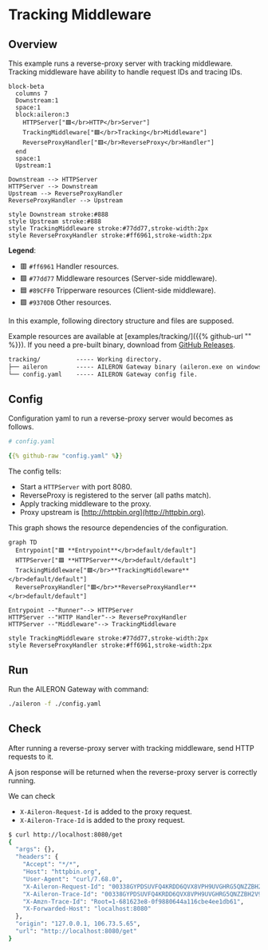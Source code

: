 # Tracking Middleware

## Overview

This example runs a reverse-proxy server with tracking middleware.
Tracking middleware have ability to handle request IDs and tracing IDs.

```mermaid
block-beta
  columns 7
  Downstream:1
  space:1
  block:aileron:3
    HTTPServer["🟪</br>HTTP</br>Server"]
    TrackingMiddleware["🟩</br>Tracking</br>Middleware"]
    ReverseProxyHandler["🟥</br>ReverseProxy</br>Handler"]
  end
  space:1
  Upstream:1

Downstream --> HTTPServer
HTTPServer --> Downstream
Upstream --> ReverseProxyHandler
ReverseProxyHandler --> Upstream

style Downstream stroke:#888
style Upstream stroke:#888
style TrackingMiddleware stroke:#77dd77,stroke-width:2px
style ReverseProxyHandler stroke:#ff6961,stroke-width:2px
```

**Legend**:

- 🟥 `#ff6961` Handler resources.
- 🟩 `#77dd77` Middleware resources (Server-side middleware).
- 🟦 `#89CFF0` Tripperware resources (Client-side middleware).
- 🟪 `#9370DB` Other resources.

In this example, following directory structure and files are supposed.

Example resources are available at [examples/tracking/]({{% github-url "" %}}).
If you need a pre-built binary, download from [GitHub Releases](https://github.com/aileron-gateway/aileron-gateway/releases).

```txt
tracking/          ----- Working directory.
├── aileron        ----- AILERON Gateway binary (aileron.exe on windows).
└── config.yaml    ----- AILERON Gateway config file.
```

## Config

Configuration yaml to run a reverse-proxy server would becomes as follows.

```yaml
# config.yaml

{{% github-raw "config.yaml" %}}
```

The config tells:

- Start a `HTTPServer` with port 8080.
- ReverseProxy is registered to the server (all paths match).
- Apply tracking middleware to the proxy.
- Proxy upstream is [http://httpbin.org](http://httpbin.org).

This graph shows the resource dependencies of the configuration.

```mermaid
graph TD
  Entrypoint["🟪 **Entrypoint**</br>default/default"]
  HTTPServer["🟪 **HTTPServer**</br>default/default"]
  TrackingMiddleware["🟩</br>**TrackingMiddleware**</br>default/default"]
  ReverseProxyHandler["🟥</br>**ReverseProxyHandler**</br>default/default"]

Entrypoint --"Runner"--> HTTPServer
HTTPServer --"HTTP Handler"--> ReverseProxyHandler
HTTPServer --"Middleware"--> TrackingMiddleware

style TrackingMiddleware stroke:#77dd77,stroke-width:2px
style ReverseProxyHandler stroke:#ff6961,stroke-width:2px
```

## Run

Run the AILERON Gateway with command:

```bash
./aileron -f ./config.yaml
```

## Check

After running a reverse-proxy server with tracking middleware, send HTTP requests to it.

A json response will be returned when the reverse-proxy server is correctly running.

We can check

- `X-Aileron-Request-Id` is added to the proxy request.
- `X-Aileron-Trace-Id` is added to the proxy request.

```bash
$ curl http://localhost:8080/get
{
  "args": {},
  "headers": {
    "Accept": "*/*",
    "Host": "httpbin.org",
    "User-Agent": "curl/7.68.0",
    "X-Aileron-Request-Id": "00338GYPDSUVFQ4KRDD6QVX8VPH9UVGHRG5QNZZBH2V9Y0XN",
    "X-Aileron-Trace-Id": "00338GYPDSUVFQ4KRDD6QVX8VPH9UVGHRG5QNZZBH2V9Y0XN",
    "X-Amzn-Trace-Id": "Root=1-681623e8-0f9880644a116cbe4ee1db61",
    "X-Forwarded-Host": "localhost:8080"
  },
  "origin": "127.0.0.1, 106.73.5.65",
  "url": "http://localhost:8080/get"
}
```

